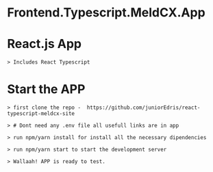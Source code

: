 # Frontend.Typescript.MeldCX.App


# React.js App

    > Includes React Typescript

# Start the APP

    > first clone the repo -  https://github.com/juniorEdris/react-typescript-meldcx-site

    > # Dont need any .env file all usefull links are in app

    > run npm/yarn install for install all the necessary dipendencies
    
    > run npm/yarn start to start the development server

    > Wallaah! APP is ready to test.
 
